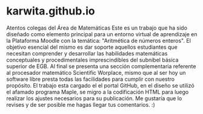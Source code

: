 # karwita.github.io
Atentos colegas del Área de Matemáticas 
Este es un trabajo que ha sido diseñado como elemento principal para un entorno virtual de aprendizaje en la Plataforma Moodle con la temática: "Aritmética de números enteros". El objetivo esencial del mismo es dar soporte aquellos estudiantes que necesitan comprender y desarrollar las habilidades matemáticas conceptuales y procedimentales imprescindibles del subnibel  básica superior de EGB.
Al final se presenta una sección complementaria referente al procesador matemático Scientific Worplace, mismo que al ser hoy un software libre presta todas las facilidades para cumplir con nuestro propósito.
El trabajo esta cargado el el portal GitHub, en el diseño se utilizó el afamado programa Maple, se migro a la codificación HTML para luego realizar los ajustes necesarios para su publicación. 
Me gustaría que lo revises y de ser posible me hagas llegar tus comentarios. :)

